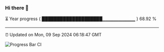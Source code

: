### Hi there 👋

⏳ Year progress { ████████████████████▁▁▁▁▁▁▁▁▁▁ } 68.92 %

---

⏰ Updated on Mon, 09 Sep 2024 06:18:47 GMT

![Progress Bar CI](https://github.com/liununu/liununu/workflows/Progress%20Bar%20CI/badge.svg)
